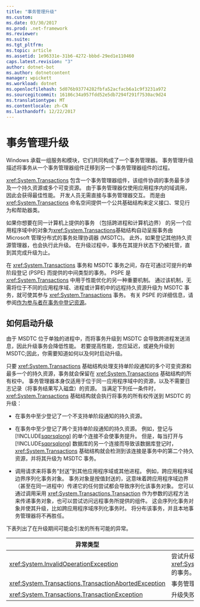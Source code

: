 ```yaml
---
title: "事务管理升级"
ms.custom: 
ms.date: 03/30/2017
ms.prod: .net-framework
ms.reviewer: 
ms.suite: 
ms.tgt_pltfrm: 
ms.topic: article
ms.assetid: 1e96331e-31b6-4272-bbbd-29ed1e110460
caps.latest.revision: "3"
author: dotnet-bot
ms.author: dotnetcontent
manager: wpickett
ms.workload: dotnet
ms.openlocfilehash: 5d076b93774282fbfa52acfacb6a1c9f3231a972
ms.sourcegitcommit: 16186c34a957fdd52e5db7294f291f7530ac9d24
ms.translationtype: MT
ms.contentlocale: zh-CN
ms.lasthandoff: 12/22/2017
---
```

# <a name="transaction-management-escalation"></a>事务管理升级
Windows 承载一组服务和模块，它们共同构成了一个事务管理器。 事务管理升级描述将事务从一个事务管理器组件迁移到另一个事务管理器组件的过程。  
  
 <xref:System.Transactions> 包含一个事务管理器组件，该组件协调的事务最多涉及一个持久资源或多个可变资源。 由于事务管理器仅使用应用程序内的域调用，因此会获得最佳性能。 开发人员无需直接与事务管理器交互。 而是由 <xref:System.Transactions> 命名空间提供一个公共基础结构来定义接口、常见行为和帮助器类。  
  
 如果你想要在同一计算机上提供的事务 （包括跨进程和计算机边界） 的另一个应用程序域中的对象为<xref:System.Transactions>基础结构自动呈报事务由 Microsoft 管理分布式的事务处理协调器 (MSDTC)。 此外，如果登记其他持久资源管理器，也会执行此升级。 在升级过程中，事务在其提升状态下仍被托管，直到其完成升级为止。  
  
 在 <xref:System.Transactions> 事务和 MSDTC 事务之间，存在可通过可提升的单阶段登记 (PSPE) 而提供的中间类型的事务。 PSPE 是 <xref:System.Transactions> 中用于性能优化的另一种重要机制。 通过该机制，无需将位于不同的应用程序域、进程或计算机中的远程持久资源升级为 MSDTC 事务，就可使其参与 <xref:System.Transactions> 事务。 有关 PSPE 的详细信息，请参阅[作为参与者在事务中登记资源](../../../../docs/framework/data/transactions/enlisting-resources-as-participants-in-a-transaction.md)。  
  
## <a name="how-escalation-is-initiated"></a>如何启动升级  
 由于 MSDTC 位于单独的进程中，而将事务升级到 MSDTC 会导致跨进程发送消息，因此升级事务会降低性能。 若要提高性能，您应延迟，或避免升级到 MSDTC;因此，你需要知道如何以及何时启动升级。  
  
 只要 <xref:System.Transactions> 基础结构处理支持单阶段通知的多个可变资源和最多一个的持久资源，事务就会保留在 <xref:System.Transactions> 基础结构的所有权中。 事务管理器本身仅适用于位于同一应用程序域中的资源，以及不需要日志记录（将事务结果写入磁盘）的资源。 当满足下列任一条件时，<xref:System.Transactions> 基础结构就会执行将事务的所有权传送到 MSDTC 的升级：  
  
-   在事务中至少登记了一个不支持单阶段通知的持久资源。  
  
-   在事务中至少登记了两个支持单阶段通知的持久资源。 例如，登记与 [!INCLUDE[sqprsqlong](../../../../includes/sqprsqlong-md.md)] 的单个连接不会使事务提升。 但是，每当打开与 [!INCLUDE[sqprsqlong](../../../../includes/sqprsqlong-md.md)] 数据库的另一个连接而导致该数据库登记时，<xref:System.Transactions> 基础结构就会检测到该连接是事务中的第二个持久资源，并将其升级为 MSDTC 事务。  
  
-   调用请求来将事务“封送”到其他应用程序域或其他进程。 例如，跨应用程序域边界序列化事务对象。 事务对象是按值封送的，这意味着跨应用程序域边界（甚至在同一进程中）传递它的任何尝试都会导致序列化该事务对象。 您可以通过调用采用 <xref:System.Transactions.Transaction> 作为参数的远程方法来传递事务对象，也可以尝试访问远程事务所提供的组件。 这会序列化事务对象并使其升级，比如跨应用程序域序列化事务时。 将分布该事务，并且本地事务管理器将不再胜任。  
  
 下表列出了在升级期间可能会引发的所有可能的异常。  
  
|异常类型|条件|  
|--------------------|---------------|  
|<xref:System.InvalidOperationException>|尝试升级隔离级别等于 <xref:System.Transactions.IsolationLevel.Snapshot> 的事务。|  
|<xref:System.Transactions.TransactionAbortedException>|事务管理器已关闭。|  
|<xref:System.Transactions.TransactionException>|升级失败并且应用程序已中止。|
